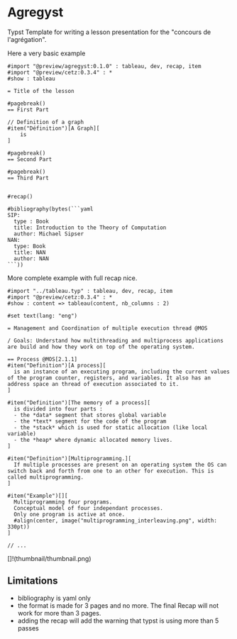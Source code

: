 # Agregyst

Typst Template for writing a lesson presentation for the "concours de l'agrégation".


Here a very basic example
```typ
#import "@preview/agregyst:0.1.0" : tableau, dev, recap, item
#import "@preview/cetz:0.3.4" : *
#show : tableau

= Title of the lesson

#pagebreak()
== First Part

// Definition of a graph
#item("Définition")[A Graph][
    is 
]

#pagebreak()
== Second Part

#pagebreak()
== Third Part


#recap()

#bibliography(bytes(```yaml
SIP:
  type : Book
  title: Introduction to the Theory of Computation
  author: Michael Sipser
NAN:
  type: Book
  title: NAN
  author: NAN
```))
```



More complete example with full recap nice.

```typ
#import "../tableau.typ" : tableau, dev, recap, item
#import "@preview/cetz:0.3.4" : *
#show : content => tableau(content, nb_columns : 2)

#set text(lang: "eng")

= Management and Coordination of multiple execution thread @MOS

/ Goals: Understand how multithreading and multiprocess applications are build and how they work on top of the operating system. 

== Process @MOS[2.1.1]
#item("Definition")[A process][
  is an instance of an executing program, including the current values of the program counter, registers, and variables. It also has an address space an thread of execution associated to it.
]

#item("Definition")[The memory of a process][
  is divided into four parts :
  - the *data* segment that stores global variable
  - the *text* segment for the code of the program
  - the *stack* which is used for static allocation (like local variable)
  - the *heap* where dynamic allocated memory lives.
]

#item("Definition")[Multiprogramming.][
  If multiple processes are present on an operating system the OS can switch back and forth from one to an other for execution. This is called multiprogramming.
]

#item("Example")[][
  Multiprogramming four programs.
  Conceptual model of four independant processes.
  Only one program is active at once.
  #align(center, image("multiprogramming_interleaving.png", width: 330pt))
]

// ...
```

<!-- <picture> -->
<!--   <source media="(prefers-color-scheme: dark)" srcset="example-dark.png"> -->
<!--   <img alt="Example output" src="example-light.png"> -->
<!-- </picture> -->
[]!(thumbnail/thumbnail.png)


## Limitations
- bibliography is yaml only
- the format is made for 3 pages and no more. The final Recap will not work for
  more than 3 pages.
- adding the recap will add the warning that typst is using more than 5 passes

